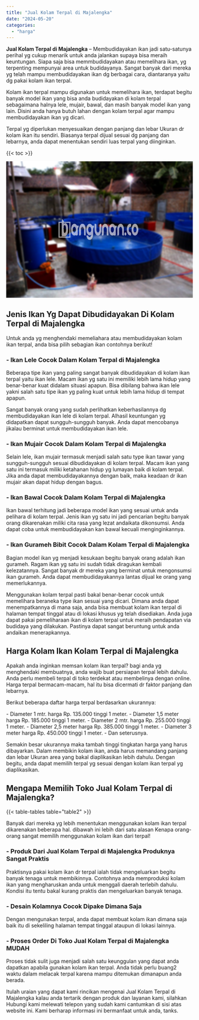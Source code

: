 ```yaml
---
title: "Jual Kolam Terpal di Majalengka"
date: "2024-05-20"
categories: 
  - "harga"
---
```


**Jual Kolam Terpal di Majalengka** – Membudidayakan ikan jadi satu-satunya perihal yg cukup menarik untuk anda jalankan supaya bisa meraih keuntungan. Siapa saja bisa memmbudidayakan atau memelihara ikan, yg terpenting mempunyai area untuk budidayanya. Sangat banyak dari mereka yg telah mampu membudidayakan ikan dg berbagai cara, diantaranya yaitu dg pakai kolam ikan terpal.

Kolam ikan terpal mampu digunakan untuk memelihara ikan, terdapat begitu banyak model ikan yang bisa anda budidayakan di kolam terpal sebagaimana halnya lele, mujair, bawal, dan masih banyak model ikan yang lain. Disini anda hanya butuh lahan dengan kolam terpal agar mampu membudidayakan ikan yg dicari.

Terpal yg diperlukan menyesuaikan dengan panjang dan lebar Ukuran dr kolam ikan itu sendiri. Biasanya terpal dijual sesuai dg panjang dan lebarnya, anda dapat menentukan sendiri luas terpal yang diinginkan.

{{< toc >}}

![Jual Kolam Terpal di Majalengka](/images/jual-kolam-terpal-32.png)

## Jenis Ikan Yg Dapat Dibudidayakan Di Kolam Terpal di Majalengka

Untuk anda yg menghendaki memeliahara atau membudidayakan kolam ikan terpal, anda bisa pilih sebagian ikan contohnya berikut!

### \- Ikan Lele Cocok Dalam Kolam Terpal di Majalengka

Beberapa tipe ikan yang paling sangat banyak dibudidayakan di kolam ikan terpal yaitu ikan lele. Macam ikan yg satu ini memiliki lebih lama hidup yang benar-benar kuat didalam situasi apapun. Bisa dibilang bahwa ikan lele yakni salah satu tipe ikan yg paling kuat untuk lebih lama hidup di tempat apapun.

Sangat banyak orang yang sudah perlihatkan keberhasilannya dg membudidayakan ikan lele di kolam terpal. Alhasil keuntungan yg didapatkan dapat sungguh-sungguh banyak. Anda dapat mencobanya jikalau berminat untuk membudidayakan ikan lele.

### \- Ikan Mujair Cocok Dalam Kolam Terpal di Majalengka

Selain lele, ikan mujair termasuk menjadi salah satu type ikan tawar yang sungguh-sungguh sesuai dibudidayakan di kolam terpal. Macam ikan yang satu ini termasuk miliki ketahanan hidup yg lumayan baik di kolam terpal. Jika anda dapat membudidayakannya dengan baik, maka keadaan dr ikan mujair akan dapat hidup dengan bagus.

### \- Ikan Bawal Cocok Dalam Kolam Terpal di Majalengka

Ikan bawal terhitung jadi beberapa model ikan yang sesuai untuk anda pelihara di kolam terpal. Jenis ikan yg satu ini jadi pencarian begitu banyak orang dikarenakan miliki cita rasa yang lezat andaikata dikonsumsi. Anda dapat coba untuk membudidayakan kan bawal kecuali menginginkannya.

### \- Ikan Gurameh Bibit Cocok Dalam Kolam Terpal di Majalengka

Bagian model ikan yg menjadi kesukaan begitu banyak orang adalah ikan gurameh. Ragam ikan yg satu ini sudah tidak diragukan kembali kelezatannya. Sangat banyak dr mereka yang berminat untuk mengonsumsi ikan gurameh. Anda dapat membudidayakannya lantas dijual ke orang yang memerlukannya.

Menggunakan kolam terpal pasti bakal benar-benar cocok untuk memelihara beraneka type ikan sesuai yang dicari. Dimana anda dapat menempatkannya di mana saja, anda bisa membuat kolam ikan terpal di halaman tempat tinggal atau di lokasi khusus yg telah disediakan. Anda juga dapat pakai pemeliharaan ikan di kolam terpal untuk meraih pendapatan via budidaya yang dilakukan. Pastinya dapat sangat beruntung untuk anda andaikan menerapkannya.

## Harga Kolam Ikan Kolam Terpal di Majalengka

Apakah anda inginkan memsan kolam ikan terpal? bagi anda yg menghendaki membuatnya, anda wajib buat persiapan terpal lebih dahulu. Anda perlu membeli terpal di toko terdekat atau membelinya dengan online. Harga terpal bermacam-macam, hal itu bisa dicermati dr faktor panjang dan lebarnya.

Berikut beberapa daftar harga terpal berdasarkan ukurannya:

\- Diameter 1 mtr. harga Rp. 135.000 tinggi 1 meter. - Diameter 1,5 meter harga Rp. 185.000 tinggi 1 meter. - Diameter 2 mtr. harga Rp. 255.000 tinggi 1 meter. - Diameter 2,5 meter harga Rp. 385.000 tinggi 1 meter. - Diameter 3 meter harga Rp. 450.000 tinggi 1 meter. - Dan seterusnya.

Semakin besar ukurannya maka tambah tinggi tingkatan harga yang harus dibayarkan. Dalam membikin kolam ikan, anda harus memandang panjang dan lebar Ukuran area yang bakal diaplikasikan lebih dahulu. Dengan begitu, anda dapat memilih terpal yg sesuai dengan kolam ikan terpal yg diaplikasikan.

## Mengapa Memilih Toko Jual Kolam Terpal di Majalengka?

{{< table-tables table="table2" >}}

Banyak dari mereka yg lebih menentukan menggunakan kolam ikan terpal dikarenakan beberapa hal. dibawah ini lebih dari satu alasan Kenapa orang-orang sangat memilih menggunakan kolam ikan dari terpal!

### \- Produk Dari Jual Kolam Terpal di Majalengka Produknya Sangat Praktis

Praktisnya pakai kolam ikan dr terpal ialah tidak mengeluarkan begitu banyak tenaga untuk membikinnya. Contohnya anda memproduksi kolam ikan yang mengharuskan anda untuk menggali daerah terlebih dahulu. Kondisi itu tentu bakal kurang praktis dan mengeluarkan banyak tenaga.

### \- Desain Kolamnya Cocok Dipake Dimana Saja

Dengan mengunakan terpal, anda dapat membuat kolam ikan dimana saja baik itu di sekeliling halaman tempat tinggal ataupun di lokasi lainnya.

### \- Proses Order Di Toko Jual Kolam Terpal di Majalengka MUDAH

Proses tidak sulit juga menjadi salah satu keunggulan yang dapat anda dapatkan apabila gunakan kolam ikan terpal. Anda tidak perlu buang2 waktu dalam melacak terpal karena mampu ditemukan dimanapun anda berada.

Itulah uraian yang dapat kami rincikan mengenai Jual Kolam Terpal di Majalengka kalau anda tertarik dengan produk dan layanan kami, silahkan Hubungi kami melewati telepon yang sudah kami cantumkan di sisi atas website ini. Kami berharap informasi ini bermanfaat untuk anda, tanks.
